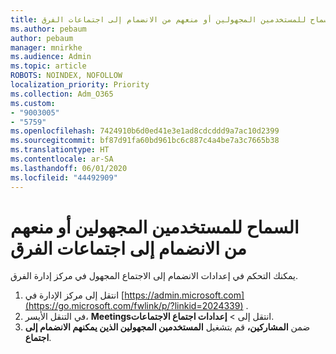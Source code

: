```yaml
---
title: السماح للمستخدمين المجهولين أو منعهم من الانضمام إلى اجتماعات الفرق
ms.author: pebaum
author: pebaum
manager: mnirkhe
ms.audience: Admin
ms.topic: article
ROBOTS: NOINDEX, NOFOLLOW
localization_priority: Priority
ms.collection: Adm_O365
ms.custom:
- "9003005"
- "5759"
ms.openlocfilehash: 7424910b6d0ed41e3e1ad8cdcddd9a7ac10d2399
ms.sourcegitcommit: bf87d91fa60bd961bc6c887c4a4be7a3c7665b38
ms.translationtype: HT
ms.contentlocale: ar-SA
ms.lasthandoff: 06/01/2020
ms.locfileid: "44492909"
---
```

# <a name="allow-or-prevent-anonymous-users-from-joining-teams-meetings"></a>السماح للمستخدمين المجهولين أو منعهم من الانضمام إلى اجتماعات الفرق

يمكنك التحكم في إعدادات الانضمام إلى الاجتماع المجهول في مركز إدارة الفرق.

1.  انتقل إلى مركز الإدارة في [https://admin.microsoft.com](https://go.microsoft.com/fwlink/p/?linkid=2024339) .
2.  في التنقل الأيسر، **Meetings**انتقل إلى   >   **إعدادات اجتماع الاجتماعات**.
3.  ضمن **المشاركين،** قم بتشغيل **المستخدمين المجهولين الذين يمكنهم الانضمام إلى اجتماع**.